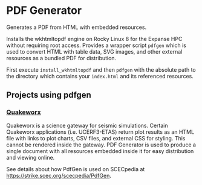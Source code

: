 # PDF Generator

Generates a PDF from HTML with embedded resources.

Installs the wkhtmltopdf engine on Rocky Linux 8 for the Expanse HPC without
requiring root access.  Provides a wrapper script `pdfgen` which is used to
convert HTML with table data, SVG images, and other external resources as a
bundled PDF for distribution.

First execute `install_wkhtmltopdf` and then `pdfgen` with the absolute path to
the directory which contains your `index.html` and its referenced resources.

## Projects using pdfgen
### [Quakeworx](https://qwx1.onescienceway.com/)
Quakeworx is a science gateway for seismic simulations. Certain Quakeworx
applications (i.e. UCERF3-ETAS) return plot results as an HTML file with links
to plot charts, CSV files, and external CSS for styling. This cannot be
rendered inside the gateway. PDF Generator is used to produce a single document
with all resources embedded inside it for easy distribution and viewing
online.

See details about how PdfGen is used on SCECpedia at
https://strike.scec.org/scecpedia/PdfGen.

